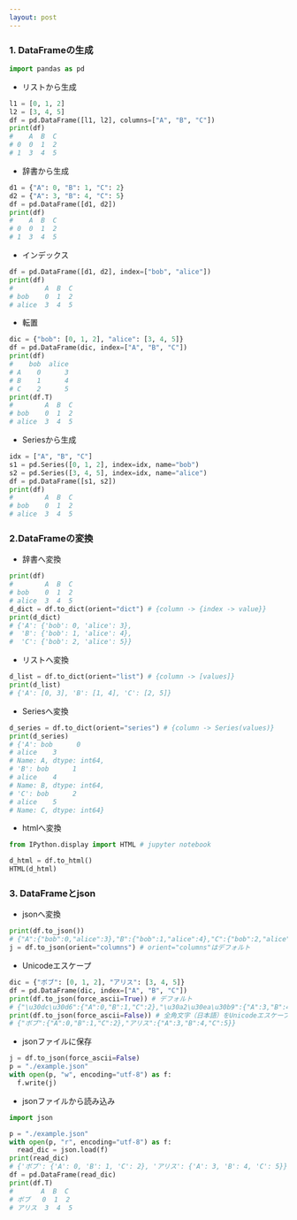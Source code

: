 ```yaml
---
layout: post
---
```


### 1. DataFrameの生成

```python
import pandas as pd
```

- リストから生成

```python
l1 = [0, 1, 2]
l2 = [3, 4, 5]
df = pd.DataFrame([l1, l2], columns=["A", "B", "C"])
print(df)
#    A  B  C
# 0  0  1  2
# 1  3  4  5
```

- 辞書から生成

```python
d1 = {"A": 0, "B": 1, "C": 2}
d2 = {"A": 3, "B": 4, "C": 5}
df = pd.DataFrame([d1, d2])
print(df)
#    A  B  C
# 0  0  1  2
# 1  3  4  5
```

- インデックス

```python
df = pd.DataFrame([d1, d2], index=["bob", "alice"])
print(df)
#        A  B  C
# bob    0  1  2
# alice  3  4  5
```

- 転置

```python
dic = {"bob": [0, 1, 2], "alice": [3, 4, 5]}
df = pd.DataFrame(dic, index=["A", "B", "C"])
print(df)
#    bob  alice
# A    0      3
# B    1      4
# C    2      5
print(df.T)
#        A  B  C
# bob    0  1  2
# alice  3  4  5
```

- Seriesから生成

```python
idx = ["A", "B", "C"]
s1 = pd.Series([0, 1, 2], index=idx, name="bob")
s2 = pd.Series([3, 4, 5], index=idx, name="alice")
df = pd.DataFrame([s1, s2])
print(df)
#        A  B  C
# bob    0  1  2
# alice  3  4  5
```



### 2.DataFrameの変換

- 辞書へ変換

```python
print(df)
#        A  B  C
# bob    0  1  2
# alice  3  4  5
d_dict = df.to_dict(orient="dict") # {column -> {index -> value}}
print(d_dict)
# {'A': {'bob': 0, 'alice': 3},
#  'B': {'bob': 1, 'alice': 4},
#  'C': {'bob': 2, 'alice': 5}}
```

- リストへ変換

```python
d_list = df.to_dict(orient="list") # {column -> [values]}
print(d_list)
# {'A': [0, 3], 'B': [1, 4], 'C': [2, 5]}
```

- Seriesへ変換

```python
d_series = df.to_dict(orient="series") # {column -> Series(values)}
print(d_series)
# {'A': bob      0
# alice    3
# Name: A, dtype: int64, 
# 'B': bob      1
# alice    4
# Name: B, dtype: int64, 
# 'C': bob      2
# alice    5
# Name: C, dtype: int64}
```

- htmlへ変換

```python
from IPython.display import HTML # jupyter notebook

d_html = df.to_html()
HTML(d_html)
```

### 3. DataFrameとjson

- jsonへ変換

```python
print(df.to_json())
# {"A":{"bob":0,"alice":3},"B":{"bob":1,"alice":4},"C":{"bob":2,"alice":5}}
j = df.to_json(orient="columns") # orient="columns"はデフォルト
```

- Unicodeエスケープ

```python
dic = {"ボブ": [0, 1, 2], "アリス": [3, 4, 5]}
df = pd.DataFrame(dic, index=["A", "B", "C"])
print(df.to_json(force_ascii=True)) # デフォルト
# {"\u30dc\u30d6":{"A":0,"B":1,"C":2},"\u30a2\u30ea\u30b9":{"A":3,"B":4,"C":5}}
print(df.to_json(force_ascii=False)) # 全角文字（日本語）をUnicodeエスケープしない
# {"ボブ":{"A":0,"B":1,"C":2},"アリス":{"A":3,"B":4,"C":5}}
```

- jsonファイルに保存

```python
j = df.to_json(force_ascii=False)
p = "./example.json"
with open(p, "w", encoding="utf-8") as f:
  f.write(j)
```

- jsonファイルから読み込み

```python
import json

p = "./example.json"
with open(p, "r", encoding="utf-8") as f:
  read_dic = json.load(f)
print(read_dic)
# {'ボブ': {'A': 0, 'B': 1, 'C': 2}, 'アリス': {'A': 3, 'B': 4, 'C': 5}}
df = pd.DataFrame(read_dic)
print(df.T)
#       A  B  C
# ボブ   0  1  2
# アリス  3  4  5
```



